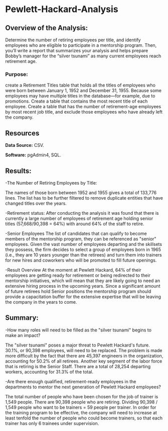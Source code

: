 # Pewlett-Hackard-Analysis

## Overview of the Analysis:

Determine the number of retiring employees per title, and identify employees who are eligible to participate in a mentorship program. Then, you’ll write a report that summarizes your analysis and helps prepare Bobby’s manager for the “silver tsunami” as many current employees reach retirement age.

### Purpose:

create a Retirement Titles table that holds all the titles of employees who were born between January 1, 1952 and December 31, 1955. Because some employees may have multiple titles in the database—for example, due to promotions. Create a table that contains the most recent title of each employee. Create a table that has the number of retirement-age employees by most recent job title, and exclude those employees who have already left the company.

## Resources

**Data Source:** CSV.

**Software:** pgAdmin4, SQL.

## Results:


-The Number of Retiring Employees by Title:

  The names of those born between 1952 and 1955 gives a total of 133,776 lines. 
  The list has to be further filtered to remove duplicate entities that have changed titles over the years.
  
-Retirement status:
  After conducting the analysis it was found that there is currently a large number of employees of retirement age holding senior titles (57,668/90,398 = 64%) with     around 64% of the staff to retire. 
  
-Senior Employees 
  The list of candidates that can qualify to become members of the mentorship program, they can be referenced as "senior" employees. Given the vast number of employees departing and the skillsets they possess, the firm decides to select a group of employees born in 1965 (i.e., they are 10 years younger than the retirees) and turn them into trainers for new hires and coworkers who will be promoted to fill future openings.

  
-Result Overview
  At the moment at Pewlett Hackard, 64% of their employees are getting ready for retirement or being redirected to their mentorship initiatives, which will mean that they are likely going to need an extensive hiring process in the upcoming years. Since a significant amount of future retirees hold Senior positions the mentorship program should provide a capacitation buffer for the extensive expertise that will be leaving the company in the years to come. 
  

## Summary:

-How many roles will need to be filled as the "silver tsunami" begins to make an impact?

  The "silver tsunami" poses a major threat to Pewlett Hackard's future. 30.1%, or 90,398 employees, will need to be replaced. The problem is made more difficult by the fact that there are 45,397 engineers in the organization, accounting for 50.2% of all retirees. Another key segment of the labor force that is retiring is the Senior Staff. There are a total of 28,254 departing workers, accounting for 31.3% of the total. 
  
-Are there enough qualified, retirement-ready employees in the departments to mentor the next generation of Pewlett Hackard employees?

  The total number of people who have been chosen for the job of trainer is 1,549 people. There are 90,398 people who are retiring. Dividing 90,398 / 1,549 people who want to be trainers = 59 people per trainer. In order for the training program to be effective, the company will need to increase at least tenfold the number of people who could become trainers, so that each trainer has only 6 trainees under supervision.
  



